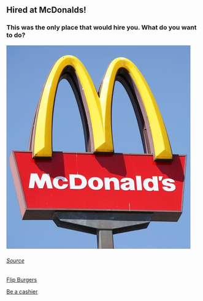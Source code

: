 ## Hired at McDonalds!

### This was the only place that would hire you. What do you want to do?

![Image of McDonalds](McDonalds.jpg)

###### [Source](https://www.countryliving.com/life/a27155554/mcdonalds-easter-hours/)

[Flip Burgers](burgers.md)

[Be a cashier](cashier.md)